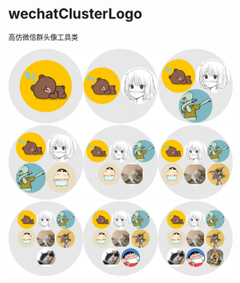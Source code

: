 # wechatClusterLogo
高仿微信群头像工具类

<table>
    <tr>
        <img src="https://raw.githubusercontent.com/JokerByrant/wechatClusterLogo/master/src/main/resources/META-INF/resources/webjars/circle/1.png" width="150px" height="150px">
        <img src="https://raw.githubusercontent.com/JokerByrant/wechatClusterLogo/master/src/main/resources/META-INF/resources/webjars/circle/2.png" width="150px" height="150px">
        <img src="https://raw.githubusercontent.com/JokerByrant/wechatClusterLogo/master/src/main/resources/META-INF/resources/webjars/circle/3.png" width="150px" height="150px">
    </tr>
<img src="https://raw.githubusercontent.com/JokerByrant/wechatClusterLogo/master/src/main/resources/META-INF/resources/webjars/circle/4.png" width="150px" height="150px">
<img src="https://raw.githubusercontent.com/JokerByrant/wechatClusterLogo/master/src/main/resources/META-INF/resources/webjars/circle/5.png" width="150px" height="150px">
<img src="https://raw.githubusercontent.com/JokerByrant/wechatClusterLogo/master/src/main/resources/META-INF/resources/webjars/circle/6.png" width="150px" height="150px">
<img src="https://raw.githubusercontent.com/JokerByrant/wechatClusterLogo/master/src/main/resources/META-INF/resources/webjars/circle/7.png" width="150px" height="150px">
<img src="https://raw.githubusercontent.com/JokerByrant/wechatClusterLogo/master/src/main/resources/META-INF/resources/webjars/circle/8.png" width="150px" height="150px">
<img src="https://raw.githubusercontent.com/JokerByrant/wechatClusterLogo/master/src/main/resources/META-INF/resources/webjars/circle/9.png" width="150px" height="150px">
</table>